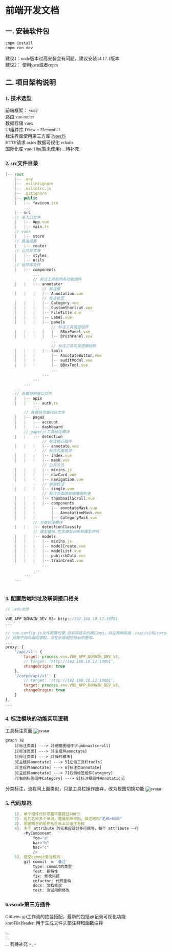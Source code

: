 <!--
 * @Author: Hhvcg
 * @Date: 2022-07-14 14:28:14
 * @LastEditors: -_-
 * @Description: 
-->
# 前端开发文档
## 一. 安装软件包

``` javascript
cnpm install
cnpm run dev
```
<font face="微软雅黑">建议1：node版本过高安装会有问题，建议安装14.17.1版本<font>  
<font face="微软雅黑">建议2： 使用yarn或者cnpm</font>

## 二. 项目架构说明
### 1. 技术选型
前端框架： vue2  
路由 vue-router  
数据存储 vuex  
UI组件库 IView + ElementUI  
标注界面使用第三方库 [PaperJS](http://paperjs.org/)  
HTTP请求 axios 
数据可视化 echarts  
国际化库 vue-i18n(暂未使用)
...待补充  

### 2. src文件目录
```javascript
|-- root
    |-- .env
    |-- .eslintignore
    |-- .eslintrc.js
    |-- .gitignore
    |-- public
    |   |-- favicon.ico
        ...
    |-- src
    // 主入口文件
    |   |-- App.vue
    |   |-- main.ts
    // vuex
    |   |-- store
    // 路由设置
    |   |-- router
    // 公共样式等
    |   |-- styles
    |   |-- utils
    // 组件库文件
    |   |-- components
            ...
            // 标注工具的所有功能组件
    |   |   |-- annotator
                // 标注框 
    |   |   |   |-- Annotation.vue
                // 标注标签
    |   |   |   |-- Category.vue
    |   |   |   |-- CustomShortcut.vue
    |   |   |   |-- FileTitle.vue
    |   |   |   |-- Label.vue
    |   |   |   |-- panels
                    // 标注工具按钮组件
    |   |   |   |   |-- BBoxPanel.vue
    |   |   |   |   |-- BrushPanel.vue
                    ...
                    // 标注工具实现逻辑组件
    |   |   |   |-- tools
    |   |   |       |-- AnnotateButton.vue
    |   |   |       |-- auditModal.vue
    |   |   |       |-- BBoxTool.vue
                    ...
                ...
            ...
        ...
    ...
    // 各模块的接口文件
    |   |-- apis
    |   |   |-- auth.ts
            ...  
        // 各模块页面代码文件 
    |   |-- pages
    |   |   |-- account
    |   |   |-- dashboard
        // paperjs工具标注模块
    |   |   |-- detection
                // 标注核心组件
    |   |   |   |-- annotate.vue
                // 标注页面首页
    |   |   |   |-- index.vue
    |   |   |   |-- mask.vue
                // 公共方法
    |   |   |   |-- mixins.js
    |   |   |   |-- navCard.vue
    |   |   |   |-- navigation.vue
                // 单张标注
    |   |   |   |-- single.vue
                // 标注页面底部缩略图列表
    |   |   |   |-- thumbnailScroll.vue
    |   |   |   |-- components
    |   |   |       |-- annotateMask.vue
    |   |   |       |-- AnnotationMask.vue
    |   |   |       |-- CategoryMask.vue    
            // 分类标注模块
    |   |   |-- detectionClassify
            // 模型模块,包含模型训练和模型评估 
    |   |   |-- models
    |   |   |   |-- mixins.js
    |   |   |   |-- modelCreate.vue
    |   |   |   |-- modelList.vue
    |   |   |   |-- publishData.vue
    |   |   |   |-- trainCreat.vue
                ...    
            ...
        ...
    ...
  
```

### 3. 配置后端地址及联调接口相关
```javascript
// .env文件
...
VUE_APP_DOMAIN_DEV_V3= http://192.168.10.12:10701
...

```
```javascript
// vue.config.js文件配置代理,目前项目中的接口api，存在两种前缀：/api/v1和/carpo/api/v1
// 对接不同后端同学时，可在此做相应地址的更改。
...
proxy: {
    '/api/v1': {
        target: process.env.VUE_APP_DOMAIN_DEV_V3,
        // target: 'http://192.168.10.12:10801',
        changeOrigin: true
    },
    '/carpo/api/v1': {
        // target: 'http://192.168.10.12:10801',
        target: process.env.VUE_APP_DOMAIN_DEV_V3,
        changeOrigin: true
    }            
},
...
```

### 4. 标注模块的功能实现逻辑
工具标注页面
![avatar](/images/test.png)
```mermaid  
graph TB
    1[标注页面] ---> 2[缩略图组件thumbnailscroll]
    1[标注页面] ---> 3[主组件annotate]
    1[标注页面] ---> 4[操作模块]
    3[主组件annotate] ---> 5[左侧工具栏tools]
    3[主组件annotate] ---> 6[标注页annotate]
    3[主组件annotate] ---> 7[右侧标签组件Category]
    7[右侧标签组件Category] ---> 8[标注框组件Annotation]
```
分类标注，流程同上面类似，只是工具栏操作废弃，改为视图切换功能
![avatar](/images/test2.jpg)

### 5. 代码规范
```javascript
    1). 单个组件代码尽量不要超过400行
    2). 组件名称多个单词，遵循驼峰规则，描述结构"名称+动词"
    3). 紧密耦合的组件名应带上父组件名称
    4). 多个 attribute 的元素应该分多行撰写，每个 attribute 一行
        <MyComponent
            foo="a"
            bar="b"
            baz="c"
            />
    5). 提交commit备注规则：
        git commit -m '备注'
            type: commit的类型
            feat: 新特性
            fix: 修改问题
            refactor: 代码重构
            docs: 文档修改
            test: 测试用例修改

```
### 6.vscode第三方插件
GitLens: git工作流的绝佳搭配，最新的包括git记录可视化功能  
koroFileHeader: 用于生成文件头部注释和函数注释

...  
...  
... 有待补充 +_+

